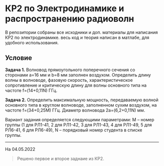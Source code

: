 # КР2 по Электродинамике и распространению радиоволн

В репозитории собраны все исходники и доп. материалы для написания КР2 по электродинамике. весь код и теория написан в матлабе, для удобного использования. 

## Условие 
**Задача 1.** Волновод прямоугольного поперечного сечения со сторонами 
a=16 мм и b=8 мм заполнен воздухом. Определить длину волны в 
волноводе, фазовую скорость, характеристическое сопротивление и 
критическую длину для волны основного типа на частоте f=(14+0,11N) 
ГГц. 

**Задача 2.** Определить максимальную мощность, передаваемую волной 
основного типа в круглом волноводе, заполненном сухим воздухом, на 
частоте f=(34+0,25M) ГГц. Диаметр волновода 2a=(6,2+0,11N) мм. 

Вариант задания определяется следующими параметрами: M – номер группы 
(1 для РЛ1-41, 2 для РЛ1-42, 3 для РЛ1-43, 4 для РЛ1-49, 5 для РЛ6-41, 6 для 
РЛ6-49), N – порядковый номер студента в списке группы.

___
На 04.05.2022

> Решено первое и второе заднаие из КР2.
